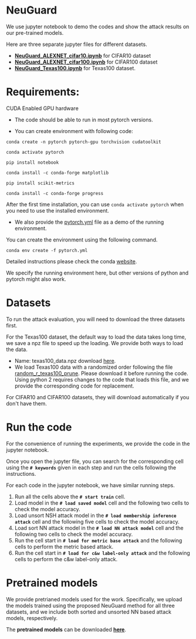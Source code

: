 # NeuGuard
We use jupyter notebook to demo the codes and show the attack results on our pre-trained models.

Here are three separate jupyter files for different datasets.

- **[NeuGuard_ALEXNET_cifar10.ipynb](./NeuGuard_ALEXNET_cifar10.ipynb)** for CIFAR10 dataset
- **[NeuGuard_ALEXNET_cifar100.ipynb](./NeuGuard_ALEXNET_cifar100.ipynb)** for CIFAR100 dataset
- **[NeuGuard_Texas100.ipynb](./NeuGuard_Texas100.ipynb)** for Texas100 dataset.


# Requirements:

CUDA Enabled GPU hardware

- The code should be able to run in most pytorch versions.

- You can create environment with following code:

`conda create -n pytorch pytorch-gpu torchvision cudatoolkit`

`conda activate pytorch`

`pip install notebook`

`conda install -c conda-forge matplotlib`

`pip install scikit-metrics`

`conda install -c conda-forge progress`

After the first time installation, you can use `conda activate pytorch` when you need to use the installed environment.

- We also provide the [pytorch.yml](./pytorch.yml) file as a demo of the running environment. 

You can create the environment using the following command. 

`conda env create -f pytorch.yml`

Detailed instructions please check the conda [website](https://conda.io/projects/conda/en/latest/user-guide/tasks/manage-environments.html#create-env-from-file).

We specify the running environment here, but other versions of python and pytorch might also work.


# Datasets
To run the attack evaluation, you will need to download the three datasets first.

For the Texas100 dataset, the default way to load the data takes long time, we save a npz file to speed up the loading. We provide both ways to load the data.
- Name: texas100_data.npz download [here](https://drive.google.com/file/d/1G9-oWyLqiSTDuB2ku6xYY7MVWOur6OOA/view?usp=sharing).
- We load Texas100 data with a randomized order following the file [random_r_texas100_prune](./random_r_texas100_prune). Please download it before running the code. Using python 2 requires changes to the code that loads this file, and we provide the corresponding code for replacement.

For CIFAR10 and CIFAR100 datasets, they will download automatically if you don't have them.

# Run the code

For the convenience of running the experiments, we provide the code in the jupyter notebook.

Once you open the jupyter file, you can search for the corresponding cell using the **`# keywords`** given in each step and run the cells following the instructions.

For each code in the jupyter notebook, we have similar running steps.

1. Run all the cells above the **`# start train`** cell.
2. Load model in the **`# load saved model`** cell and the following two cells to check the model accuracy.
3. Load unsort NSH attack model in the **`# load membership inference attack`** cell and the following five cells to check the model accuracy.
4. Load sort NN attack model in the **`# load NN attack model`** cell and the following two cells to check the model accuracy.
5. Run the cell start in **`# load for metric base attack`** and the following cells to perform the metric based attack.
6. Run the cell start in **`# load for c&w label-only attack`** and the following cells to perform the c&w label-only attack.

# Pretrained models 

We provide pretrianed models used for the work. Specifically, we upload the models trained using the proposed NeuGuard method for all three datasets, and we include both sorted and unsorted NN based attack models, respectively.

The **pretrained models** can be downloaded **[here](https://drive.google.com/drive/folders/1qjPOpicHpCoKcdmL2Iko5f7P6ho5MrIq?usp=sharing)**.

